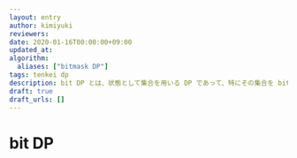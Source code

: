 ```yaml
---
layout: entry
author: kimiyuki
reviewers:
date: 2020-01-16T00:00:00+09:00
updated_at:
algorithm:
  aliases: ["bitmask DP"]
tags: tenkei dp
description: bit DP とは、状態として集合を用いる DP であって、特にその集合を bitset として扱うもののこと。状態の持ちかたによる DP の分類のひとつ。
draft: true
draft_urls: []
---
```


# bit DP
